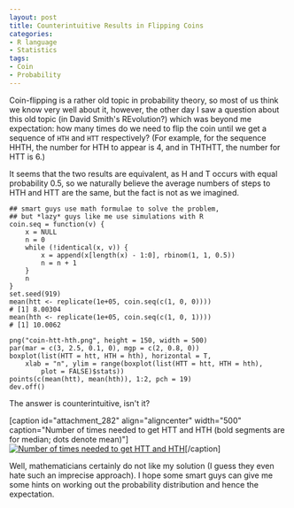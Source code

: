```yaml
---
layout: post
title: Counterintuitive Results in Flipping Coins
categories:
- R language
- Statistics
tags:
- Coin
- Probability
---
```


Coin-flipping is a rather old topic in probability theory, so most of us think we know very well about it, however, the other day I saw a question about this old topic (in David Smith's REvolution?) which was beyond me expectation: how many times do we need to flip the coin until we get a sequence of `HTH` and `HTT` respectively? (For example, for the sequence HHTH, the number for HTH to appear is 4, and in THTHTT, the number for HTT is 6.)

It seems that the two results are equivalent, as H and T occurs with equal probability 0.5, so we naturally believe the average numbers of steps to HTH and HTT are the same, but the fact is not as we imagined.

    
    ## smart guys use math formulae to solve the problem,
    ## but *lazy* guys like me use simulations with R
    coin.seq = function(v) {
        x = NULL
        n = 0
        while (!identical(x, v)) {
            x = append(x[length(x) - 1:0], rbinom(1, 1, 0.5))
            n = n + 1
        }
        n
    }
    set.seed(919)
    mean(htt <- replicate(1e+05, coin.seq(c(1, 0, 0))))
    # [1] 8.00304
    mean(hth <- replicate(1e+05, coin.seq(c(1, 0, 1))))
    # [1] 10.0062
    
    png("coin-htt-hth.png", height = 150, width = 500)
    par(mar = c(3, 2.5, 0.1, 0), mgp = c(2, 0.8, 0))
    boxplot(list(HTT = htt, HTH = hth), horizontal = T,
        xlab = "n", ylim = range(boxplot(list(HTT = htt, HTH = hth),
            plot = FALSE)$stats))
    points(c(mean(htt), mean(hth)), 1:2, pch = 19)
    dev.off()


The answer is counterintuitive, isn't it?

[caption id="attachment_282" align="aligncenter" width="500" caption="Number of times needed to get HTT and HTH (bold segments are for median; dots denote mean)"][![Number of times needed to get HTT and HTH](http://yihui.name/en/wp-content/uploads/2009/08/coin-htt-hth.png)](http://yihui.name/en/wp-content/uploads/2009/08/coin-htt-hth.png)[/caption]

Well, mathematicians certainly do not like my solution (I guess they even hate such an imprecise approach). I hope some smart guys can give me some hints on working out the probability distribution and hence the expectation.
